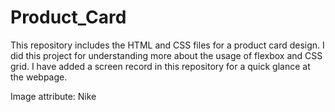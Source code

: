 # Product_Card

This repository includes the HTML and CSS files for a product card design.
I did this project for understanding more about the usage of flexbox and CSS grid.
I have added a screen record in this repository for a quick glance at the webpage.




Image attribute: Nike 
